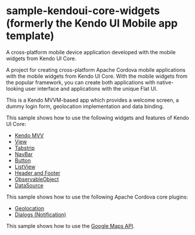 sample-kendoui-core-widgets<br/>(formerly the Kendo UI Mobile app template)
====================

A cross-platform mobile device application developed with the mobile widgets from Kendo UI Core.

A project for creating cross-platform Apache Cordova mobile applications with the mobile widgets from Kendo UI Core. With the mobile widgets from the popular framework, you can create both applications with native-looking user interface and applications with the unique Flat UI.

This is a Kendo MVVM-based app which provides a welcome screen, a dummy login form, geolocation implementation and data binding.

This sample shows how to use the following widgets and features of Kendo UI Core:

* [Kendo MVV](http://docs.telerik.com/kendo-ui/framework/mvvm/overview)
* [View](http://docs.telerik.com/kendo-ui/api/javascript/mobile/ui/view)
* [Tabstrip](http://docs.telerik.com/kendo-ui/api/javascript/mobile/ui/tabstrip)
* [NavBar](http://docs.telerik.com/kendo-ui/api/javascript/mobile/ui/navbar)
* [Button](http://docs.telerik.com/kendo-ui/api/javascript/mobile/ui/button)
* [ListView](http://docs.telerik.com/kendo-ui/api/javascript/mobile/ui/listview)
* [Header and Footer](http://docs.telerik.com/kendo-ui/mobile/layout#layout-dom-elements)
* [ObservableObject](http://docs.telerik.com/kendo-ui/api/javascript/data/observableobject)
* [DataSource](http://docs.telerik.com/kendo-ui/framework/datasource/overview)

This sample shows how to use the following Apache Cordova core plugins:

* [Geolocation](https://github.com/apache/cordova-plugin-geolocation/blob/master/doc/index.md)
* [Dialogs (Notification)](https://github.com/apache/cordova-plugin-dialogs/blob/master/doc/index.md)

This sample shows how to use the [Google Maps API](https://developers.google.com/maps/).

